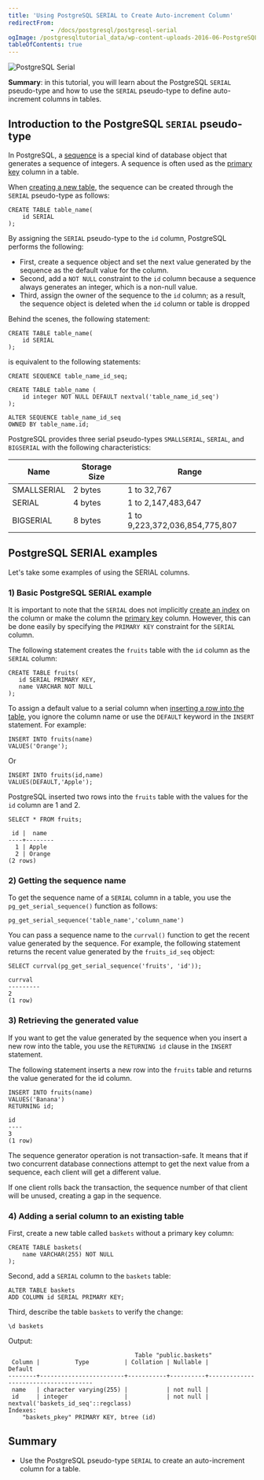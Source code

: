 ```yaml
---
title: 'Using PostgreSQL SERIAL to Create Auto-increment Column'
redirectFrom: 
            - /docs/postgresql/postgresql-serial
ogImage: /postgresqltutorial_data/wp-content-uploads-2016-06-PostgreSQL-Serial-268x300.png
tableOfContents: true
---
```


![PostgreSQL Serial](/postgresqltutorial_data/wp-content-uploads-2016-06-PostgreSQL-Serial-268x300.png)



**Summary**: in this tutorial, you will learn about the PostgreSQL `SERIAL` pseudo-type and how to use the `SERIAL` pseudo-type to define auto-increment columns in tables.



## Introduction to the PostgreSQL `SERIAL` pseudo-type



In PostgreSQL, a [sequence](/docs/postgresql/postgresql-sequences/) is a special kind of database object that generates a sequence of integers. A sequence is often used as the [primary key](https://www.postgresqltutorial.com/postgresql-tutorial/postgresql-primary-key) column in a table.



When [creating a new table](/docs/postgresql/postgresql-create-table), the sequence can be created through the `SERIAL` pseudo-type as follows:



```
CREATE TABLE table_name(
    id SERIAL
);
```



By assigning the `SERIAL` pseudo-type to the `id` column, PostgreSQL performs the following:



- First, create a sequence object and set the next value generated by the sequence as the default value for the column.
- Second, add a `NOT NULL` constraint to the `id` column because a sequence always generates an integer, which is a non-null value.
- Third, assign the owner of the sequence to the `id` column; as a result, the sequence object is deleted when the `id` column or table is dropped


Behind the scenes, the following statement:



```
CREATE TABLE table_name(
    id SERIAL
);
```



is equivalent to the following statements:



```
CREATE SEQUENCE table_name_id_seq;

CREATE TABLE table_name (
    id integer NOT NULL DEFAULT nextval('table_name_id_seq')
);

ALTER SEQUENCE table_name_id_seq
OWNED BY table_name.id;
```



PostgreSQL provides three serial pseudo-types `SMALLSERIAL`, `SERIAL`, and `BIGSERIAL` with the following characteristics:



| **Name**    | **Storage Size** | **Range**                      |
| ----------- | ---------------- | ------------------------------ |
| SMALLSERIAL | 2 bytes          | 1 to 32,767                    |
| SERIAL      | 4 bytes          | 1 to 2,147,483,647             |
| BIGSERIAL   | 8 bytes          | 1 to 9,223,372,036,854,775,807 |



## PostgreSQL SERIAL examples



Let's take some examples of using the SERIAL columns.



### 1) Basic PostgreSQL SERIAL example



It is important to note that the `SERIAL` does not implicitly [create an index](https://www.postgresqltutorial.com/postgresql-indexes/postgresql-create-index/) on the column or make the column the [primary key](/docs/postgresql/postgresql-primary-key) column. However, this can be done easily by specifying the `PRIMARY KEY` constraint for the `SERIAL` column.



The following statement creates the `fruits` table with the `id` column as the `SERIAL` column:



```
CREATE TABLE fruits(
   id SERIAL PRIMARY KEY,
   name VARCHAR NOT NULL
);
```



To assign a default value to a serial column when [inserting a row into the table](/docs/postgresql/postgresql-insert), you ignore the column name or use the `DEFAULT` keyword in the `INSERT` statement. For example:



```
INSERT INTO fruits(name)
VALUES('Orange');
```



Or



```
INSERT INTO fruits(id,name)
VALUES(DEFAULT,'Apple');
```



PostgreSQL inserted two rows into the `fruits` table with the values for the `id` column are 1 and 2.



```
SELECT * FROM fruits;
```



```
 id |  name
----+--------
  1 | Apple
  2 | Orange
(2 rows)
```



### 2) Getting the sequence name



To get the sequence name of a `SERIAL` column in a table, you use the `pg_get_serial_sequence()` function as follows:



```
pg_get_serial_sequence('table_name','column_name')
```



You can pass a sequence name to the `currval()` function to get the recent value generated by the sequence. For example, the following statement returns the recent value generated by the `fruits_id_seq` object:



```
SELECT currval(pg_get_serial_sequence('fruits', 'id'));
```



```
currval
---------
2
(1 row)
```



### 3) Retrieving the generated value



If you want to get the value generated by the sequence when you insert a new row into the table, you use the `RETURNING id` clause in the `INSERT` statement.



The following statement inserts a new row into the `fruits` table and returns the value generated for the id column.



```
INSERT INTO fruits(name)
VALUES('Banana')
RETURNING id;
```



```
id
----
3
(1 row)
```



The sequence generator operation is not transaction-safe. It means that if two concurrent database connections attempt to get the next value from a sequence, each client will get a different value.



If one client rolls back the transaction, the sequence number of that client will be unused, creating a gap in the sequence.



### 4) Adding a serial column to an existing table



First, create a new table called `baskets` without a primary key column:



```
CREATE TABLE baskets(
    name VARCHAR(255) NOT NULL
);
```



Second, add a `SERIAL` column to the `baskets` table:



```
ALTER TABLE baskets
ADD COLUMN id SERIAL PRIMARY KEY;
```



Third, describe the table `baskets` to verify the change:



```
\d baskets
```



Output:



```
                                    Table "public.baskets"
 Column |          Type          | Collation | Nullable |               Default
--------+------------------------+-----------+----------+-------------------------------------
 name   | character varying(255) |           | not null |
 id     | integer                |           | not null | nextval('baskets_id_seq'::regclass)
Indexes:
    "baskets_pkey" PRIMARY KEY, btree (id)
```



## Summary



- Use the PostgreSQL pseudo-type `SERIAL` to create an auto-increment column for a table.
